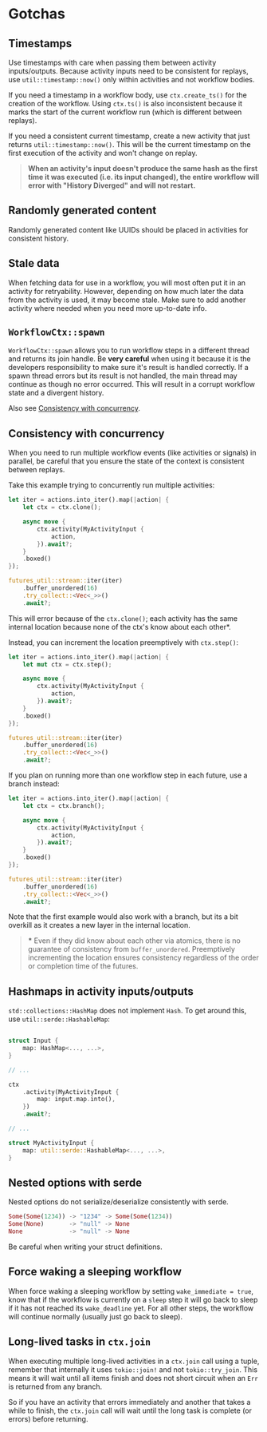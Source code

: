 # Gotchas

## Timestamps

Use timestamps with care when passing them between activity inputs/outputs. Because activity inputs need to be
consistent for replays, use `util::timestamp::now()` only within activities and not workflow bodies.

If you need a timestamp in a workflow body, use `ctx.create_ts()` for the creation of the workflow. Using
`ctx.ts()` is also inconsistent because it marks the start of the current workflow run (which is different
between replays).

If you need a consistent current timestamp, create a new activity that just returns `util::timestamp::now()`.
This will be the current timestamp on the first execution of the activity and won't change on replay.

> **When an activity's input doesn't produce the same hash as the first time it was executed (i.e. its input
> changed), the entire workflow will error with "History Diverged" and will not restart.**

## Randomly generated content

Randomly generated content like UUIDs should be placed in activities for consistent history.

## Stale data

When fetching data for use in a workflow, you will most often put it in an activity for retryability. However,
depending on how much later the data from the activity is used, it may become stale. Make sure to add another
activity where needed when you need more up-to-date info.

## `WorkflowCtx::spawn`

`WorkflowCtx::spawn` allows you to run workflow steps in a different thread and returns its join handle. Be
**very careful** when using it because it is the developers responsibility to make sure it's result is handled
correctly. If a spawn thread errors but its result is not handled, the main thread may continue as though no
error occurred. This will result in a corrupt workflow state and a divergent history.

Also see [Consistency with concurrency](#consistency-with-concurrency).

## Consistency with concurrency

When you need to run multiple workflow events (like activities or signals) in parallel, be careful that you
ensure the state of the context is consistent between replays.

Take this example trying to concurrently run multiple activities:

```rust
let iter = actions.into_iter().map(|action| {
	let ctx = ctx.clone();

	async move {
		ctx.activity(MyActivityInput {
			action,
		}).await?;
	}
	.boxed()
});

futures_util::stream::iter(iter)
	.buffer_unordered(16)
	.try_collect::<Vec<_>>()
	.await?;
```

This will error because of the `ctx.clone()`; each activity has the same internal location because none of the
ctx's know about each other\*.

Instead, you can increment the location preemptively with `ctx.step()`:

```rust
let iter = actions.into_iter().map(|action| {
	let mut ctx = ctx.step();

	async move {
		ctx.activity(MyActivityInput {
			action,
		}).await?;
	}
	.boxed()
});

futures_util::stream::iter(iter)
	.buffer_unordered(16)
	.try_collect::<Vec<_>>()
	.await?;
```

If you plan on running more than one workflow step in each future, use a branch instead:

```rust
let iter = actions.into_iter().map(|action| {
	let ctx = ctx.branch();

	async move {
		ctx.activity(MyActivityInput {
			action,
		}).await?;
	}
	.boxed()
});

futures_util::stream::iter(iter)
	.buffer_unordered(16)
	.try_collect::<Vec<_>>()
	.await?;
```

Note that the first example would also work with a branch, but its a bit overkill as it creates a new layer in
the internal location.

> **\*** Even if they did know about each other via atomics, there is no guarantee of consistency from
> `buffer_unordered`. Preemptively incrementing the location ensures consistency regardless of the order or
> completion time of the futures.

## Hashmaps in activity inputs/outputs

`std::collections::HashMap` does not implement `Hash`. To get around this, use `util::serde::HashableMap`:

```rust

struct Input {
	map: HashMap<..., ...>,
}

// ...

ctx
	.activity(MyActivityInput {
		map: input.map.into(),
	})
	.await?;

// ...

struct MyActivityInput {
	map: util::serde::HashableMap<..., ...>,
}

```

## Nested options with serde

Nested options do not serialize/deserialize consistently with serde.

```rust
Some(Some(1234)) -> "1234" -> Some(Some(1234))
Some(None)		 -> "null" -> None
None			 -> "null" -> None
```

Be careful when writing your struct definitions.

## Force waking a sleeping workflow

When force waking a sleeping workflow by setting `wake_immediate = true`, know that if the workflow is
currently on a `sleep` step it will go back to sleep if it has not reached its `wake_deadline` yet. For all
other steps, the workflow will continue normally (usually just go back to sleep).

## Long-lived tasks in `ctx.join`

When executing multiple long-lived activities in a `ctx.join` call using a tuple, remember that internally it
uses `tokio::join!` and not `tokio::try_join`. This means it will wait until all items finish and does not
short circuit when an `Err` is returned from any branch.

So if you have an activity that errors immediately and another that takes a while to finish, the `ctx.join`
call will wait until the long task is complete (or errors) before returning.

